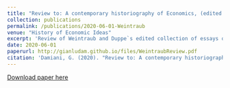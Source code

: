 ```yaml
---
title: "Review to: A contemporary historiography of Economics, (edited by T.Düppe and E.Roy Weintraub)"
collection: publications
permalink: /publications/2020-06-01-Weintraub
venue: "History of Economic Ideas"
excerpt: 'Review of Weintraub and Duppe`s edited collection of essays on the Historiography of Contemporary Economics.'
date: 2020-06-01
paperurl: http://gianludam.github.io/files/WeintraubReview.pdf
citation: 'Damiani, G. (2020). "Review to: A contemporary historiography of Economics" <i>History of Economic Ideas</i>. 28(2).'
---
```


[Download paper here](http://gianludam.github.io/files/WeintraubReview.pdf)
